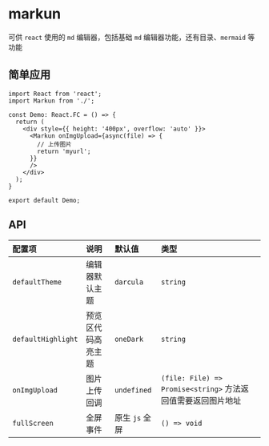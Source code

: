 # markun
可供 `react` 使用的 `md` 编辑器，包括基础 `md` 编辑器功能，还有目录、`mermaid` 等功能

## 简单应用
```tsx
import React from 'react';
import Markun from './';

const Demo: React.FC = () => {
  return (
    <div style={{ height: '400px', overflow: 'auto' }}>
      <Markun onImgUpload={async(file) => {
        // 上传图片
        return 'myurl';
      }}
      />
    </div>
  );
}

export default Demo;

```

## API
| 配置项 | 说明 | 默认值 | 类型 |
| :--- | :--- | :--- | :--- |
| `defaultTheme` | 编辑器默认主题 | `darcula` | `string` |
| `defaultHighlight` | 预览区代码高亮主题 | `oneDark` | `string` |
| `onImgUpload` | 图片上传回调 | `undefined` | `(file: File) => Promise<string>` 方法返回值需要返回图片地址 |
| `fullScreen` | 全屏事件 | 原生 `js` 全屏 | `() => void` |
